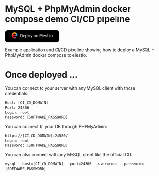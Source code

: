# MySQL + PhpMyAdmin docker compose demo CI/CD pipeline


<a href="https://dash.elest.io/deploy?source=cicd&social=dockerCompose&url=https://github.com/elestio-examples/mysql"><img src="deploy-on-elestio.png" alt="Deploy on Elest.io" width="180px" /></a>

Example application and CI/CD pipeline showing how to deploy a MySQL + PhpMyAdmin docker compose to elestio.


# Once deployed ...

You can connect to your server with any MySQL client with those credentials:

    Host: [CI_CD_DOMAIN]
    Port: 24306
    Login: root
    Password: [SOFTWARE_PASSWORD]

You can connect to your DB through PHPMyAdmin:

    https://[CI_CD_DOMAIN]:24580/
    Login: root
    Password: [SOFTWARE_PASSWORD]

You can also connect with any MySQL client like the official CLI:

    mysql --host=[CI_CD_DOMAIN] --port=24306 --user=root --password=[SOFTWARE_PASSWORD]
